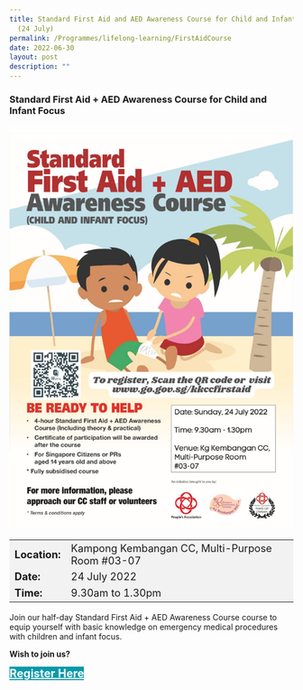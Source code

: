 ```yaml
---
title: Standard First Aid and AED Awareness Course for Child and Infant Focus
  (24 July)
permalink: /Programmes/lifelong-learning/FirstAidCourse
date: 2022-06-30
layout: post
description: ""
---
```


### **Standard First Aid + AED Awareness Course for Child and Infant Focus** ###
 
<img style="width:600px; height:auto" src="/images/Programmes%20(July%202022)/FirstAidCourse.png">

<table  style="font-size:130%; background-color:#f2f2f2">
	<tbody>
		<tr>
			 <td><b>Location:</b></td><td>Kampong Kembangan CC,  Multi-Purpose Room #03-07</td>
		</tr>
		<tr>
		 <td><b>Date:</b> </td><td>24 July 2022 </td>
		</tr>
		<tr>
		 <td><b>Time:</b> </td><td>9.30am to 1.30pm</td>
		</tr>
	</tbody>
</table>

Join our half-day Standard First Aid + AED Awareness Course course to equip yourself with basic knowledge on emergency medical procedures with children and infant focus.


<b>Wish to join us?</b>
<div>
	<a href="https://www.onepa.gov.sg/events/standard-first-aid-awareness-course-child-and-infant-focus-86415392" style="font-size:20px; width:35%; height:60px; background-color:#0899AA; color:white" class="bp-button"><b>Register Here</b></a>
</div>